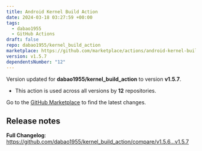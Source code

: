 ```yaml
---
title: Android Kernel Build Action
date: 2024-03-18 03:27:59 +00:00
tags:
  - dabao1955
  - GitHub Actions
draft: false
repo: dabao1955/kernel_build_action
marketplace: https://github.com/marketplace/actions/android-kernel-build-action
version: v1.5.7
dependentsNumber: "12"
---
```



Version updated for **dabao1955/kernel_build_action** to version **v1.5.7**.
- This action is used across all versions by **12** repositories.

Go to the [GitHub Marketplace](https://github.com/marketplace/actions/android-kernel-build-action) to find the latest changes.

## Release notes

**Full Changelog**: https://github.com/dabao1955/kernel_build_action/compare/v1.5.6...v1.5.7
